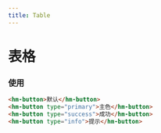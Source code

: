 ```yaml
---
title: Table
---
```


# 表格
<template>
  <a-table
    :columns="columns"
    :rowKey="record => record.login.uuid"
    :dataSource="data"
    :pagination="pagination"
    :loading="loading"
    @change="handleTableChange"
  >
    <template slot="name" slot-scope="name">
      {{name.first}} {{name.last}}
    </template>
  </a-table>
</template>
<script>
export default {
  data() {
    return {
      button: '默认'
    }
  }
}
</script>

### 使用
```html
<hm-button>默认</hm-button>
<hm-button type="primary">主色</hm-button>
<hm-button type="success">成功</hm-button>
<hm-button type="info">提示</hm-button>
```